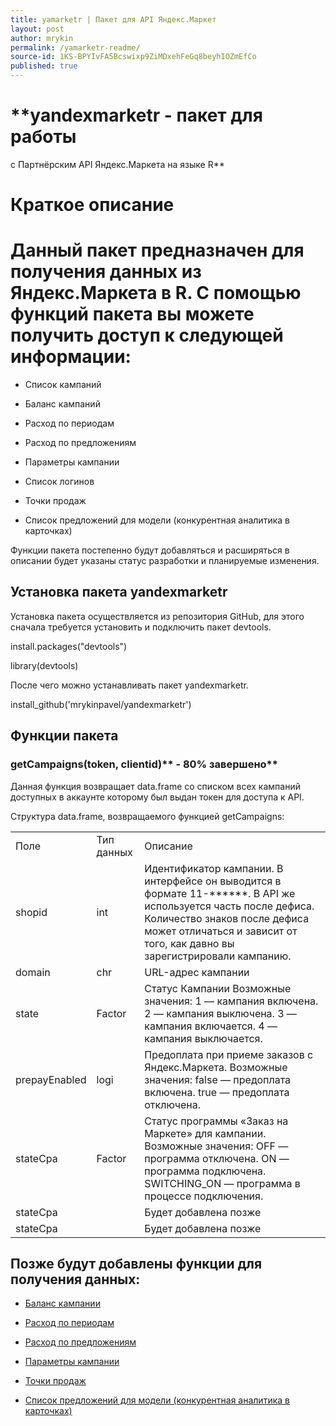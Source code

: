 ```yaml
---
title: yamarketr | Пакет для API Яндекс.Маркет
layout: post
author: mrykin
permalink: /yamarketr-readme/
source-id: 1KS-BPYIvFA5Bcswixp9ZiMDxehFeGq8beyhIOZmEfCo
published: true
---
```

# **yandexmarketr - пакет для работыс Партнёрским API Яндекс.Маркета на языке R**

# **Краткое описание**

# Данный пакет предназначен для получения данных из Яндекс.Маркета в R. С помощью функций пакета вы можете получить доступ к следующей информации:

* Список кампаний

* Баланс кампаний

* Расход по периодам

* Расход по предложениям

* Параметры кампании

* Список логинов

* Точки продаж

* Список предложений для модели (конкурентная аналитика в карточках)

Функции пакета постепенно будут добавляться и расширяться в описании будет указаны статус разработки и планируемые изменения.

## **Установка пакета yandexmarketr**

Установка пакета осуществляется из репозитория GitHub, для этого сначала требуется установить и подключить пакет devtools.

install.packages("devtools")

library(devtools)

После чего можно устанавливать пакет yandexmarketr.

install_github('mrykinpavel/yandexmarketr')

## **Функции пакета**

### **getCampaigns(token, clientid)**** - 80% завершено**

Данная функция возвращает data.frame со списком всех кампаний доступных в аккаунте которому был выдан токен для доступа к API.

Структура data.frame, возвращаемого функцией getCampaigns:

<table>
  <tr>
    <td>Поле</td>
    <td>Тип данных</td>
    <td>Описание</td>
  </tr>
  <tr>
    <td>shopid</td>
    <td>int</td>
    <td>Идентификатор кампании. В интерфейсе он выводится в формате 11-******. В API же используется часть после дефиса. Количество знаков после дефиса может отличаться и зависит от того, как давно вы зарегистрировали кампанию.</td>
  </tr>
  <tr>
    <td>domain</td>
    <td>chr</td>
    <td>URL-адрес кампании</td>
  </tr>
  <tr>
    <td>state</td>
    <td>Factor</td>
    <td>Статус Кампании
Возможные значения:
1 — кампания включена.2 — кампания выключена.3 — кампания включается.4 — кампания выключается.</td>
  </tr>
  <tr>
    <td>prepayEnabled</td>
    <td>logi</td>
    <td>Предоплата при приеме заказов с Яндекс.Маркета.
Возможные значения:
false — предоплата включена.
true — предоплата отключена.</td>
  </tr>
  <tr>
    <td>stateCpa</td>
    <td>Factor</td>
    <td>Статус программы «Заказ на Маркете» для кампании.
Возможные значения:
OFF — программа отключена.
ON — программа подключена.
SWITCHING_ON — программа в процессе подключения.</td>
  </tr>
  <tr>
    <td>stateCpa</td>
    <td></td>
    <td>Будет добавлена позже</td>
  </tr>
  <tr>
    <td>stateCpa</td>
    <td></td>
    <td>Будет добавлена позже</td>
  </tr>
</table>


## **Позже будут добавлены функции для получения данных:**

* [Баланс кампании](https://tech.yandex.ru/market/partner/doc/dg/reference/get-campaigns-id-balance-docpage/)

* [Расход по периодам](https://tech.yandex.ru/market/partner/doc/dg/reference/get-campaigns-id-stats-main-docpage/)

* [Расход по предложениям](https://tech.yandex.ru/market/partner/doc/dg/reference/get-campaigns-id-stats-offers-docpage/)

* [Параметры кампании](https://tech.yandex.ru/market/partner/doc/dg/reference/get-campaigns-id-settings-docpage/)

* [Точки продаж](https://tech.yandex.ru/market/partner/doc/dg/reference/outlet-methods-docpage/)

* [Список предложений для модели (конкурентная аналитика в карточках)](https://tech.yandex.ru/market/partner/doc/dg/reference/content-methods-docpage/)

